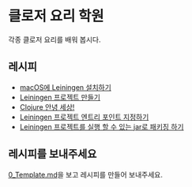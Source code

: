 # 클로저 요리 학원

각종 클로저 요리를 배워 봅시다.

## 레시피

* [macOS에 Leiningen 설치하기](recipes/1_Leiningen_macOS.md)
* [Leiningen 프로젝트 만들기](recipes/2_Creating_leiningen_project.md)
* [Clojure 안녕 세상!](recipes/3_Hello_world.md)
* [Leiningen 프로젝트 엔트리 포인트 지정하기](recipes/4_Specify_leiningen_main.md)
* [Leiningen 프로젝트를 실행 할 수 있는 jar로 패키징 하기](recipes/5_Create_leiningen_jar.md)

## 레시피를 보내주세요

[0_Template.md](0_Template.md)을 보고 레시피를 만들어 보내주세요.
